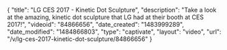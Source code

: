 {
    "title": "LG CES 2017 - Kinetic Dot Sculpture",
    "description": "Take a look at the amazing, kinetic dot sculpture that LG had at their booth at CES 2017!",
    "videoid": "84866656",
    "date_created": "1483999289",
    "date_modified": "1484866803",
    "type": "captivate",
    "layout": "video",
    "url": "\/v\/lg-ces-2017-kinetic-dot-sculpture\/84866656"
}